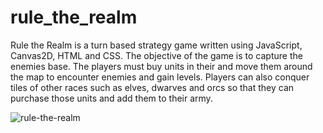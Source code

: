 # rule_the_realm

Rule the Realm is a turn based strategy game written using JavaScript, Canvas2D, HTML and CSS.
The objective of the game is to capture the enemies base. The players must buy units in their
and move them around the map to encounter enemies and gain levels. Players can also conquer
tiles of other races such as elves, dwarves and orcs so that they can purchase those units and
add them to their army.

![rule-the-realm](https://user-images.githubusercontent.com/32603834/36385745-4913d20c-1548-11e8-8a89-a305610c9e92.png)

